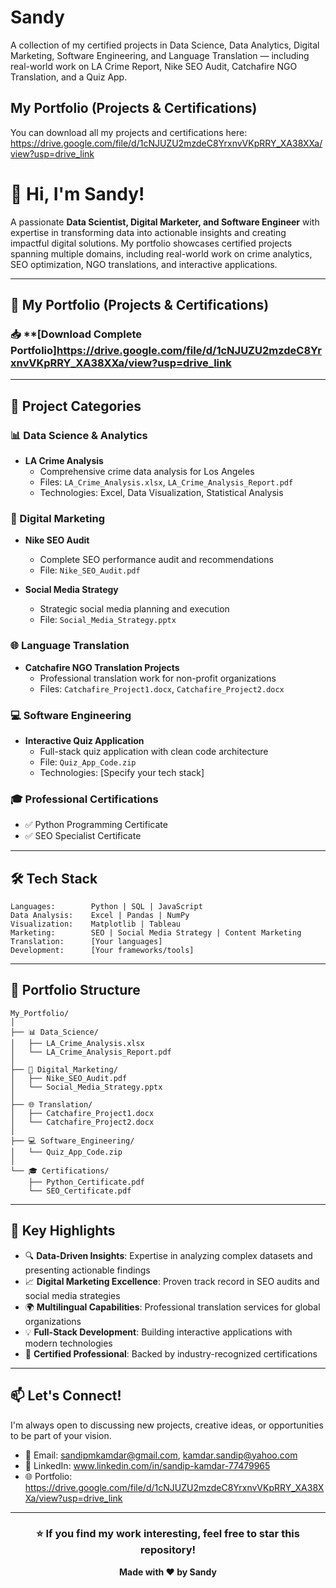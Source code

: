 # Sandy
A collection of my certified projects in Data Science, Data Analytics, Digital Marketing, Software Engineering, and Language Translation — including real-world work on LA Crime Report, Nike SEO Audit, Catchafire NGO Translation, and a Quiz App.
## My Portfolio (Projects & Certifications)

You can download all my projects and certifications here:  
https://drive.google.com/file/d/1cNJUZU2mzdeC8YrxnvVKpRRY_XA38XXa/view?usp=drive_link

# 👋 Hi, I'm Sandy!

A passionate **Data Scientist, Digital Marketer, and Software Engineer** with expertise in transforming data into actionable insights and creating impactful digital solutions. My portfolio showcases certified projects spanning multiple domains, including real-world work on crime analytics, SEO optimization, NGO translations, and interactive applications.

---

## 💼 My Portfolio (Projects & Certifications)

### 📥 **[Download Complete Portfolio]https://drive.google.com/file/d/1cNJUZU2mzdeC8YrxnvVKpRRY_XA38XXa/view?usp=drive_link

---

## 📂 Project Categories

### 📊 Data Science & Analytics
- **LA Crime Analysis** 
  - Comprehensive crime data analysis for Los Angeles
  - Files: `LA_Crime_Analysis.xlsx`, `LA_Crime_Analysis_Report.pdf`
  - Technologies: Excel, Data Visualization, Statistical Analysis

### 🎯 Digital Marketing
- **Nike SEO Audit**
  - Complete SEO performance audit and recommendations
  - File: `Nike_SEO_Audit.pdf`
  
- **Social Media Strategy**
  - Strategic social media planning and execution
  - File: `Social_Media_Strategy.pptx`

### 🌐 Language Translation
- **Catchafire NGO Translation Projects**
  - Professional translation work for non-profit organizations
  - Files: `Catchafire_Project1.docx`, `Catchafire_Project2.docx`

### 💻 Software Engineering
- **Interactive Quiz Application**
  - Full-stack quiz application with clean code architecture
  - File: `Quiz_App_Code.zip`
  - Technologies: [Specify your tech stack]

### 🎓 Professional Certifications
- ✅ Python Programming Certificate
- ✅ SEO Specialist Certificate

---

## 🛠️ Tech Stack

```
Languages:        Python | SQL | JavaScript
Data Analysis:    Excel | Pandas | NumPy
Visualization:    Matplotlib | Tableau
Marketing:        SEO | Social Media Strategy | Content Marketing
Translation:      [Your languages]
Development:      [Your frameworks/tools]
```

---

## 📁 Portfolio Structure

```
My_Portfolio/
│
├── 📊 Data_Science/
│   ├── LA_Crime_Analysis.xlsx
│   └── LA_Crime_Analysis_Report.pdf
│
├── 🎯 Digital_Marketing/
│   ├── Nike_SEO_Audit.pdf
│   └── Social_Media_Strategy.pptx
│
├── 🌐 Translation/
│   ├── Catchafire_Project1.docx
│   └── Catchafire_Project2.docx
│
├── 💻 Software_Engineering/
│   └── Quiz_App_Code.zip
│
└── 🎓 Certifications/
    ├── Python_Certificate.pdf
    └── SEO_Certificate.pdf
```

---

## 🎯 Key Highlights

- 🔍 **Data-Driven Insights**: Expertise in analyzing complex datasets and presenting actionable findings
- 📈 **Digital Marketing Excellence**: Proven track record in SEO audits and social media strategies
- 🌍 **Multilingual Capabilities**: Professional translation services for global organizations
- 💡 **Full-Stack Development**: Building interactive applications with modern technologies
- 📜 **Certified Professional**: Backed by industry-recognized certifications

---

## 📫 Let's Connect!

I'm always open to discussing new projects, creative ideas, or opportunities to be part of your vision.

- 📧 Email: sandipmkamdar@gmail.com, kamdar.sandip@yahoo.com
- 💼 LinkedIn: www.linkedin.com/in/sandip-kamdar-77479965
- 🌐 Portfolio: https://drive.google.com/file/d/1cNJUZU2mzdeC8YrxnvVKpRRY_XA38XXa/view?usp=drive_link

---

<div align="center">

### ⭐ If you find my work interesting, feel free to star this repository!

**Made with ❤️ by Sandy**

</div>
